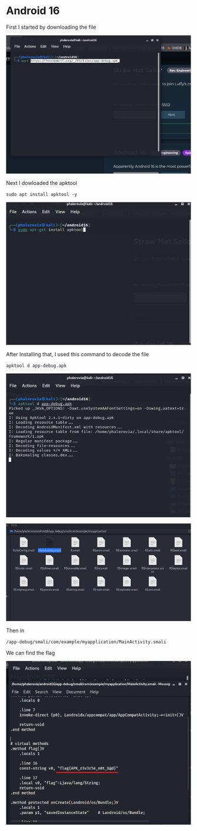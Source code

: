 # Android 16

First I started by downloading the file

![](./first.png)

Next I dowloaded the apktool

```
sudo apt install apktool -y
```

![](./second.png)

After Installing that, I used this command to decode the file

```
apktool d app-debug.apk
```

![](./fourth.png)

![](./fifth.png)

Then in 
```
/app-debug/smali/com/example/myapplication/MainActivity.smali
```
We can find the flag

![](./sixth.png)